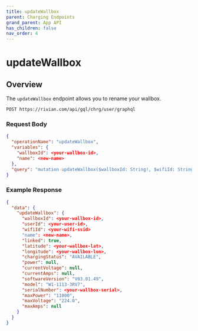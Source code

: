 ```yaml
---
title: updateWallbox
parent: Charging Endpoints
grand_parent: App API
has_children: false
nav_order: 4
---
```


# updateWallbox

## Overview

The `updateWallbox` endpoint allows you to rename your wallbox.

`POST https://rivian.com/api/gql/chrg/user/graphql`

### Request Body

```json
{
  "operationName": "updateWallbox",
  "variables": {
    "wallboxId": <your-wallbox-id>,
    "name": <new-name>
  },
  "query": "mutation updateWallbox($wallboxId: String!, $wifiId: String, $name: String, $latitude: String, $longitude: String) { updateWallbox(wallboxId: $wallboxId, wifiId: $wifiId, name: $name, latitude: $latitude, longitude: $longitude) { wallboxId userId wifiId name linked latitude longitude chargingStatus power currentVoltage currentAmps softwareVersion model serialNumber maxPower maxVoltage maxAmps } }"
}
```

### Example Response

```json
{
  "data": {
    "updateWallbox": {
      "wallboxId": <your-wallbox-id>,
      "userId": <your-user-id>,
      "wifiId": <your-wifi-ssid>
      "name": <new-name>,
      "linked": true,
      "latitude": <your-wallbox-lat>,
      "longitude": <your-wallbox-lon>,
      "chargingStatus": "AVAILABLE",
      "power": null,
      "currentVoltage": null,
      "currentAmps": null,
      "softwareVersion": "V03.01.49",
      "model": "W1-1113-3RV7",
      "serialNumber": <your-wallbox-serial>,
      "maxPower": "11000",
      "maxVoltage": "224.0",
      "maxAmps": null
    }
  }
}
```
